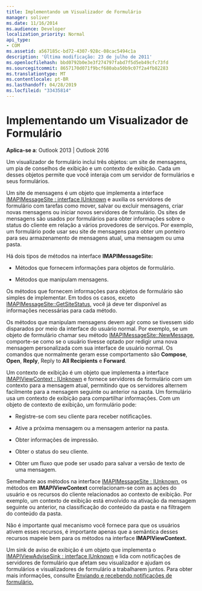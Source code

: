 ```yaml
---
title: Implementando um Visualizador de Formulário
manager: soliver
ms.date: 11/16/2014
ms.audience: Developer
localization_priority: Normal
api_type:
- COM
ms.assetid: a567185c-bd72-4307-928c-08cac5494c1a
description: 'Última modificação: 23 de julho de 2011'
ms.openlocfilehash: bbd0792b0e3e3f274797fabd7f5d5eb49cfc73fd
ms.sourcegitcommit: 8657170d071f9bcf680aba50b9c07f2a4fb82283
ms.translationtype: MT
ms.contentlocale: pt-BR
ms.lasthandoff: 04/28/2019
ms.locfileid: "33435814"
---
```

# <a name="implementing-a-form-viewer"></a>Implementando um Visualizador de Formulário

  
  
**Aplica-se a**: Outlook 2013 | Outlook 2016 
  
Um visualizador de formulário inclui três objetos: um site de mensagens, um pia de conselhos de exibição e um contexto de exibição. Cada um desses objetos permite que você interaja com um servidor de formulários e seus formulários.
  
Um site de mensagens é um objeto que implementa a interface [IMAPIMessageSite : interface IUnknown](imapimessagesiteiunknown.md) e auxilia os servidores de formulário com tarefas como mover, salvar ou excluir mensagens, criar novas mensagens ou iniciar novos servidores de formulário. Os sites de mensagens são usados por formulários para obter informações sobre o status do cliente em relação a vários provedores de serviços. Por exemplo, um formulário pode usar seu site de mensagens para obter um ponteiro para seu armazenamento de mensagens atual, uma mensagem ou uma pasta. 
  
Há dois tipos de métodos na interface **IMAPIMessageSite:** 
  
- Métodos que fornecem informações para objetos de formulário.
    
- Métodos que manipulam mensagens.
    
Os métodos que fornecem informações para objetos de formulário são simples de implementar. Em todos os casos, exceto [IMAPIMessageSite::GetSiteStatus](imapimessagesite-getsitestatus.md), você já deve ter disponível as informações necessárias para cada método.
  
Os métodos que manipulam mensagens devem agir como se tivessem sido disparados por meio da interface do usuário normal. Por exemplo, se um objeto de formulário chamar seu método [IMAPIMessageSite::NewMessage,](imapimessagesite-newmessage.md) comporte-se como se o usuário tivesse optado por redigir uma nova mensagem personalizada com sua interface de usuário normal. Os comandos que normalmente geram esse comportamento são **Compose**, **Open**, **Reply**, Reply to **All Recipients** e **Forward**. 
  
Um contexto de exibição é um objeto que implementa a interface [IMAPIViewContext : IUnknown](imapiviewcontextiunknown.md) e fornece servidores de formulário com um contexto para a mensagem atual, permitindo que os servidores alternem facilmente para a mensagem seguinte ou anterior na pasta. Um formulário usa um contexto de exibição para compartilhar informações. Com um objeto de contexto de exibição, um formulário pode: 
  
- Registre-se com seu cliente para receber notificações.
    
- Ative a próxima mensagem ou a mensagem anterior na pasta.
    
- Obter informações de impressão.
    
- Obter o status do seu cliente.
    
- Obter um fluxo que pode ser usado para salvar a versão de texto de uma mensagem.
    
Semelhante aos métodos na interface [IMAPIMessageSite : IUnknown,](imapimessagesiteiunknown.md) os métodos em **IMAPIViewContext** correlacionam-se com as ações do usuário e os recursos do cliente relacionados ao contexto de exibição. Por exemplo, um contexto de exibição está envolvido na ativação da mensagem seguinte ou anterior, na classificação do conteúdo da pasta e na filtragem do conteúdo da pasta. 
  
Não é importante qual mecanismo você fornece para que os usuários ativem esses recursos, é importante apenas que a semântica desses recursos mapeie bem para os métodos na interface **IMAPIViewContext.** 
  
Um sink de aviso de exibição é um objeto que implementa o [IMAPIViewAdviseSink : interface IUnknown](imapiviewadvisesinkiunknown.md) e lida com notificações de servidores de formulário que afetam seu visualizador e ajudam os formulários e visualizadores de formulário a trabalharem juntos. Para obter mais informações, consulte [Enviando e recebendo notificações de formulário.](sending-and-receiving-form-notifications.md) 
  


